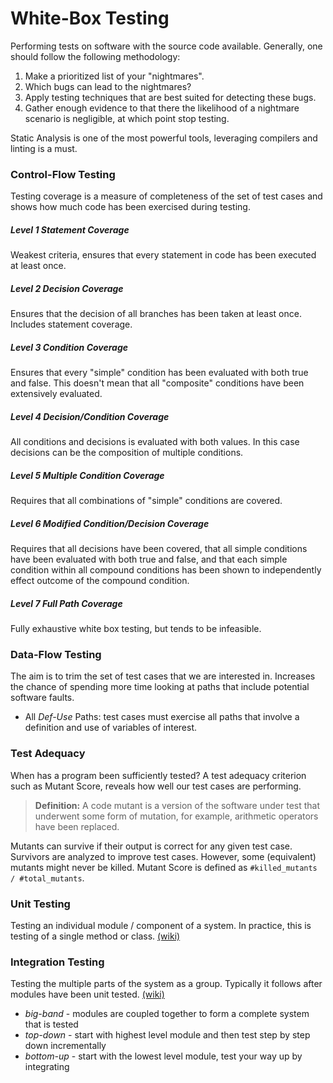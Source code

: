 # White-Box Testing

Performing tests on software with the source code available. Generally, one should follow the following methodology:

1. Make a prioritized list of your "nightmares".
2. Which bugs can lead to the nightmares?
3. Apply testing techniques that are best suited for detecting these bugs.
4. Gather enough evidence to that there the likelihood of a nightmare scenario is negligible, at which point stop testing.

Static Analysis is one of the most powerful tools, leveraging compilers and linting is a must.

### Control-Flow Testing

Testing coverage is a measure of completeness of the set of test cases and shows how much code has been exercised during testing.

##### Level 1 Statement Coverage
Weakest criteria, ensures that every statement in code has been executed at least once.

##### Level 2 Decision Coverage
Ensures that the decision of all branches has been taken at least once. Includes statement coverage.

##### Level 3 Condition Coverage
Ensures that every "simple" condition has been evaluated with both true and false. This doesn't mean that all "composite" conditions have been extensively evaluated.

##### Level 4 Decision/Condition Coverage
All conditions and decisions is evaluated with both values. In this case decisions can be the composition of multiple conditions.

##### Level 5 Multiple Condition Coverage
Requires that all combinations of "simple" conditions are covered.

##### Level 6 Modified Condition/Decision Coverage
Requires that all decisions have been covered, that all simple conditions have been evaluated with both true and false, and that each simple condition within all compound conditions has been shown to independently effect outcome of the compound condition.

##### Level 7 Full Path Coverage
Fully exhaustive white box testing, but tends to be infeasible.


### Data-Flow Testing

The aim is to trim the set of test cases that we are interested in. Increases the chance of spending more time looking at paths that include potential software faults.

* All *Def-Use* Paths: test cases must exercise all paths that involve a definition and use of variables of interest.


### Test Adequacy

When has a program been sufficiently tested? A test adequacy criterion such as Mutant Score, reveals how well our test cases are performing.

> **Definition:** 
> A code mutant is a version of the software under test that underwent some form of mutation, for example, arithmetic operators have been replaced.

Mutants can survive if their output is correct for any given test case. Survivors are analyzed to improve test cases. However, some (equivalent) mutants might never be killed. Mutant Score is defined as `#killed_mutants / #total_mutants`.


### Unit Testing
Testing an individual module / component of a system. In practice, this is testing of a single method or class. [(wiki)](https://en.wikipedia.org/wiki/Unit_testing)

### Integration Testing
Testing the multiple parts of the system as a group. Typically it follows after modules have been unit tested. [(wiki)](https://en.wikipedia.org/wiki/Integration_testing)

* *big-band* - modules are coupled together to form a complete system that is tested
* *top-down* - start with highest level module and then test step by step down incrementally
* *bottom-up* - start with the lowest level module, test your way up by integrating


